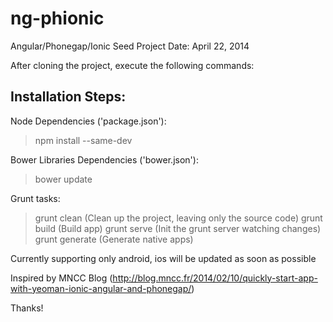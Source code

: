 ng-phionic
==========

Angular/Phonegap/Ionic Seed Project
Date: April 22, 2014

After cloning the project, execute the following commands:

Installation Steps:
------------------

Node Dependencies ('package.json'):
> npm install --same-dev

Bower Libraries Dependencies ('bower.json'):
> bower update

Grunt tasks:
>grunt clean (Clean up the project, leaving only the source code)
>grunt build (Build app)
>grunt serve (Init the grunt server watching changes)
>grunt generate (Generate native apps)

Currently supporting only android, ios will be updated as soon as possible


Inspired by MNCC Blog (http://blog.mncc.fr/2014/02/10/quickly-start-app-with-yeoman-ionic-angular-and-phonegap/)

Thanks!